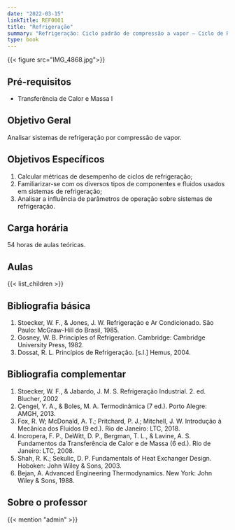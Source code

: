 ```yaml
---
date: "2022-03-15"
linkTitle: REF0001
title: "Refrigeração"
summary: "Refrigeração: Ciclo padrão de compressão a vapor – Ciclo de Refrigeração de Carnot – Coeficientes de Eficácia Compressores Alternativos – Desempenho de um Compressor Ideal - Eficiências de Compressão – Efeito da Temperatura de Condensação sobre a Eficiência e a Vazão Volumétrica de um Compressor Alternativo Ideal - Bomba de Calor - Compressores de Parafuso – Compressores de Palheta– Condensadores e Evaporadores – Projeto de um Condensador - Dispositivos de Expansão - Dimensionamento de Tubos Capilares - Análise do Sistema de Compressão a Vapor - Refrigerantes."
type: book
---
```


{{< figure src="IMG_4868.jpg">}}

## Pré-requisitos

- Transferência de Calor e Massa I

## Objetivo Geral

Analisar sistemas de refrigeração por compressão de vapor.

## Objetivos Específicos

1. Calcular métricas de desempenho de ciclos de refrigeração;
2. Familiarizar-se com os diversos tipos de componentes e fluidos usados em sistemas de refrigeração;
3. Analisar a influência de parâmetros de operação sobre sistemas de refrigeração.

## Carga horária

54 horas de aulas teóricas.

## Aulas

{{< list_children >}}

## Bibliografia básica

1. Stoecker, W. F., & Jones, J. W. Refrigeração e Ar Condicionado. São Paulo: McGraw-Hill do Brasil, 1985.
2. Gosney, W. B. Principles of Refrigeration. Cambridge: Cambridge University Press, 1982.
3. Dossat, R. L. Princípios de Refrigeração. [s.l.] Hemus, 2004.

## Bibliografia complementar

1. Stoecker, W. F., & Jabardo, J. M. S. Refrigeração Industrial. 2. ed. Blucher, 2002
2. Çengel, Y. A., & Boles, M. A. Termodinâmica (7 ed.). Porto Alegre: AMGH, 2013.
3. Fox, R. W; McDonald, A. T.; Pritchard, P. J.; Mitchell, J. W. Introdução à Mecânica dos Fluidos (9 ed.). Rio de Janeiro: LTC, 2018.
4. Incropera, F. P., DeWitt, D. P., Bergman, T. L., & Lavine, A. S. Fundamentos da Transferência de Calor e de Massa (6 ed.). Rio de Janeiro: LTC, 2008.
5. Shah, R. K.; Sekulic, D. P. Fundamentals of Heat Exchanger Design. Hoboken: John Wiley & Sons, 2003.
6. Bejan, A. Advanced Engineering Thermodynamics. New York: John Wiley & Sons, 1988.

## Sobre o professor

{{< mention "admin" >}}

